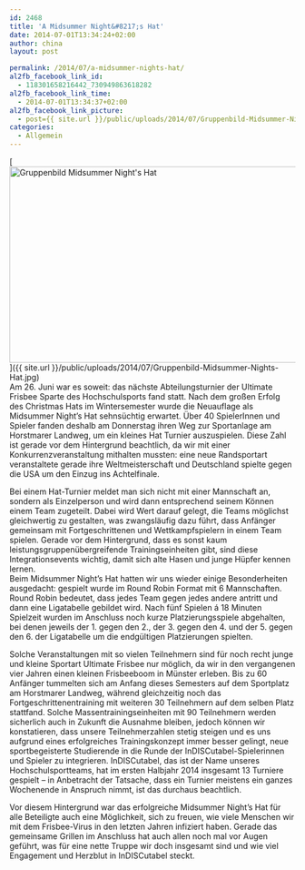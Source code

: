 ```yaml
---
id: 2468
title: 'A Midsummer Night&#8217;s Hat'
date: 2014-07-01T13:34:24+02:00
author: china
layout: post

permalink: /2014/07/a-midsummer-nights-hat/
al2fb_facebook_link_id:
  - 118301658216442_730949863618282
al2fb_facebook_link_time:
  - 2014-07-01T13:34:37+02:00
al2fb_facebook_link_picture:
  - post={{ site.url }}/public/uploads/2014/07/Gruppenbild-Midsummer-Nights-Hat-1024x472.jpg
categories:
  - Allgemein
---
```

[<img src="{{ site.url }}/public/uploads/2014/07/Gruppenbild-Midsummer-Nights-Hat-1024x472.jpg" alt="Gruppenbild Midsummer Night&#039;s Hat" width="750" height="345" class="aligncenter size-large wp-image-2474"  />]({{ site.url }}/public/uploads/2014/07/Gruppenbild-Midsummer-Nights-Hat.jpg)  
Am 26. Juni war es soweit: das nächste Abteilungsturnier der Ultimate Frisbee Sparte des Hochschulsports fand statt. Nach dem großen Erfolg des Christmas Hats im Wintersemester wurde die Neuauflage als Midsummer Night’s Hat sehnsüchtig erwartet. Über 40 SpielerInnen und Spieler fanden deshalb am Donnerstag ihren Weg zur Sportanlage am Horstmarer Landweg, um ein kleines Hat Turnier auszuspielen. Diese Zahl ist gerade vor dem Hintergrund beachtlich, da wir mit einer Konkurrenzveranstaltung mithalten mussten: eine neue Randsportart veranstaltete gerade ihre Weltmeisterschaft und Deutschland spielte gegen die USA um den Einzug ins Achtelfinale.  
<!--more-->

Bei einem Hat-Turnier meldet man sich nicht mit einer Mannschaft an, sondern als Einzelperson und wird dann entsprechend seinem Können einem Team zugeteilt. Dabei wird Wert darauf gelegt, die Teams möglichst gleichwertig zu gestalten, was zwangsläufig dazu führt, dass Anfänger gemeinsam mit Fortgeschrittenen und Wettkampfspielern in einem Team spielen. Gerade vor dem Hintergrund, dass es sonst kaum leistungsgruppenübergreifende Trainingseinheiten gibt, sind diese Integrationsevents wichtig, damit sich alte Hasen und junge Hüpfer kennen lernen.  
Beim Midsummer Night’s Hat hatten wir uns wieder einige Besonderheiten ausgedacht: gespielt wurde im Round Robin Format mit 6 Mannschaften. Round Robin bedeutet, dass jedes Team gegen jedes andere antritt und dann eine Ligatabelle gebildet wird. Nach fünf Spielen á 18 Minuten Spielzeit wurden im Anschluss noch kurze Platzierungsspiele abgehalten, bei denen jeweils der 1. gegen den 2., der 3. gegen den 4. und der 5. gegen den 6. der Ligatabelle um die endgültigen Platzierungen spielten.

Solche Veranstaltungen mit so vielen Teilnehmern sind für noch recht junge und kleine Sportart Ultimate Frisbee nur möglich, da wir in den vergangenen vier Jahren einen kleinen Frisbeeboom in Münster erleben. Bis zu 60 Anfänger tummelten sich am Anfang dieses Semesters auf dem Sportplatz am Horstmarer Landweg, während gleichzeitig noch das Fortgeschrittenentraining mit weiteren 30 Teilnehmern auf dem selben Platz stattfand. Solche Massentrainingseinheiten mit 90 Teilnehmern werden sicherlich auch in Zukunft die Ausnahme bleiben, jedoch können wir konstatieren, dass unsere Teilnehmerzahlen stetig steigen und es uns aufgrund eines erfolgreiches Trainingskonzept immer besser gelingt, neue sportbegeisterte Studierende in die Runde der InDISCutabel-Spielerinnen und Spieler zu integrieren. InDISCutabel, das ist der Name unseres Hochschulsportteams, hat im ersten Halbjahr 2014 insgesamt 13 Turniere gespielt – in Anbetracht der Tatsache, dass ein Turnier meistens ein ganzes Wochenende in Anspruch nimmt, ist das durchaus beachtlich. 

Vor diesem Hintergrund war das erfolgreiche Midsummer Night’s Hat für alle Beteiligte auch eine Möglichkeit, sich zu freuen, wie viele Menschen wir mit dem Frisbee-Virus in den letzten Jahren infiziert haben. Gerade das gemeinsame Grillen im Anschluss hat auch allen noch mal vor Augen geführt, was für eine nette Truppe wir doch insgesamt sind und wie viel Engagement und Herzblut in InDISCutabel steckt.